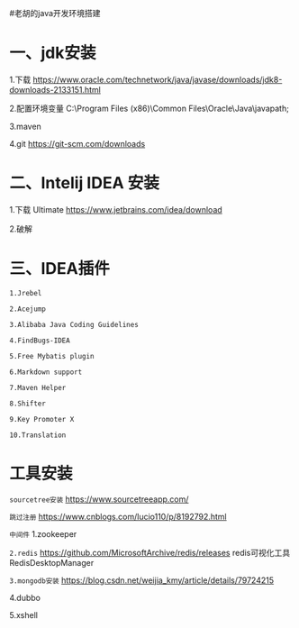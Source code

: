 #老胡的java开发环境搭建


# 一、jdk安装
1.下载
https://www.oracle.com/technetwork/java/javase/downloads/jdk8-downloads-2133151.html

2.配置环境变量
C:\Program Files (x86)\Common Files\Oracle\Java\javapath;

3.maven

4.git
https://git-scm.com/downloads

# 二、Intelij IDEA 安装
1.下载 Ultimate
https://www.jetbrains.com/idea/download

2.破解


# 三、IDEA插件
`1.Jrebel`

`2.Acejump`

`3.Alibaba Java Coding Guidelines`

`4.FindBugs-IDEA`

`5.Free Mybatis plugin`

`6.Markdown support`

`7.Maven Helper`

`8.Shifter`

`9.Key Promoter X`

`10.Translation`


# 工具安装
`sourcetree安装`
https://www.sourcetreeapp.com/

`跳过注册`
https://www.cnblogs.com/lucio110/p/8192792.html

`中间件`
1.zookeeper

`2.redis`
https://github.com/MicrosoftArchive/redis/releases
redis可视化工具RedisDesktopManager

`3.mongodb安装`
https://blog.csdn.net/weijia_kmy/article/details/79724215

4.dubbo

5.xshell





















